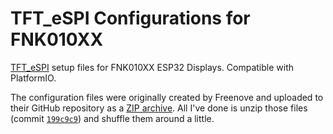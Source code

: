 # TFT_eSPI Configurations for FNK010XX

[TFT_eSPI](https://github.com/Bodmer/TFT_eSPI) setup files for FNK010XX ESP32 Displays. Compatible with PlatformIO.

The configuration files were originally created by Freenove and uploaded to their GitHub repository as a
[ZIP archive](https://github.com/Freenove/Freenove_ESP32_Display/blob/199c9c9ec857e171afd49bac470c26694a72caf3/Libraries/TFT_eSPI_Setups_v1.0.zip).
All I've done is unzip those files (commit [`199c9c9`](https://github.com/Freenove/Freenove_ESP32_Display/tree/199c9c9ec857e171afd49bac470c26694a72caf3))
and shuffle them around a little.
